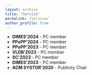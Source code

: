 ```yaml
---
layout: archive
title: "Service"
permalink: /service/
author_profile: true
---
```


* **DIMES'2024** - PC member
* **PPoPP'2024** - PC member
* **PPoPP'2023** - PC member
* **VLDB'2023** - PC member
* **SC'2023** - PC member
* **DIMES'2023** - PC member
* **ACM SYSTOR'2020** - Publicity Chair



